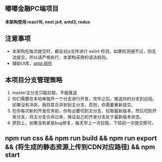 ## 嘟嘟金融PC端项目
#### 本架构使用 react16, next.js4, antd3, redux

## 注意事项
- 本架构在每次提交时，都会对js文件进行 eslint 检测，如果检测通不过，则无法提交，所以请严格执行，本架构采用的语法规则。
- 辅助UI库，[antd 组件](https://ant.design/docs/react/introduce-cn)

## 本项目分支管理策略
1. master主分支只能拉取，不能推送
2. 你们需要在本地单独开一个分支进行开发，完毕之后，推送你的分支到远程。如果没有冲突，我将其合并到到主分支，否则，你需要重新提交。
3. 在你每次新的开发任务前，你有必要切到主分支，拉取最新版本，然后切到开发分支，将主分支合并过来，保证自己的开发分支处于最新版本状态。
4. 原则上，如果没有紧急bug修复，每天早上一次拉取，下班前一次提交即可。

## npm run css && npm run build && npm run export && (将生成的静态资源上传到CDN对应路径) && npm start
